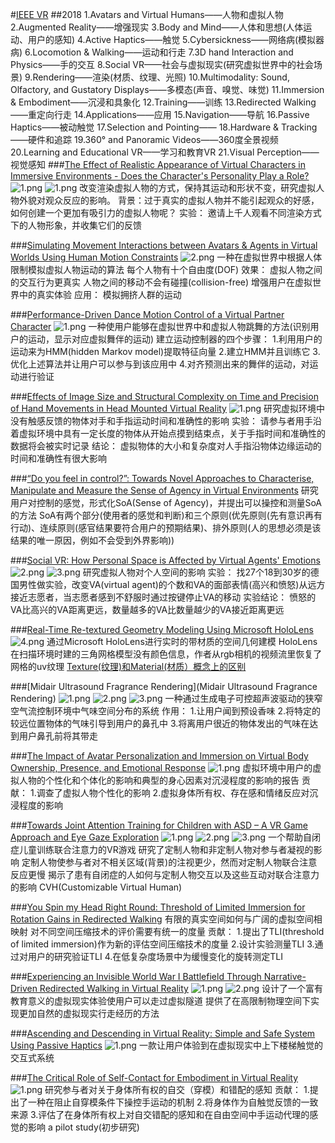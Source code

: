 #[IEEE VR](http://ieeevr.org/2018/program/papers.html?tdsourcetag=s_pcqq_aiomsg#papers1)
##2018
1.Avatars and Virtual Humans——人物和虚拟人物
2.Augmented Reality——增强现实
3.Body and Mind——人体和思想(人体运动、用户的感知)
4.Active Haptics——触觉
5.Cybersickness——网络病(模拟器病)
6.Locomotion & Walking——运动和行走
7.3D hand Interaction and Physics——手的交互
8.Social VR——社会与虚拟现实(研究虚拟世界中的社会场景)
9.Rendering——渲染(材质、纹理、光照)
10.Multimodality: Sound, Olfactory, and Gustatory Displays——多模态(声音、嗅觉、味觉)
11.Immersion & Embodiment——沉浸和具象化
12.Training——训练
13.Redirected Walking——重定向行走
14.Applications——应用
15.Navigation——导航
16.Passive Haptics——被动触觉
17.Selection and Pointing——
18.Hardware & Tracking——硬件和追踪
19.360° and Panoramic Videos——360度全景视频
20.Learning and Educational VR——学习和教育VR
21.Visual Perception——视觉感知
###[The Effect of Realistic Appearance of Virtual Characters in Immersive Environments - Does the Character's Personality Play a Role?](https://ieeexplore.ieee.org/abstract/document/8267290)
<img src="https://i.loli.net/2019/03/11/5c8602b6c3621.png" alt="1.png" title="1.png" />
<img src="https://i.loli.net/2019/03/14/5c89e9f2af820.png" alt="1.png" title="1.png" />
改变渲染虚拟人物的方式，保持其运动和形状不变，研究虚拟人物外貌对观众反应的影响。
背景：过于真实的虚拟人物并不能引起观众的好感，如何创建一个更加有吸引力的虚拟人物呢？
实验：
邀请上千人观看不同渲染方式下的人物形象，并收集它们的反馈

###[Simulating Movement Interactions between Avatars & Agents in Virtual Worlds Using Human Motion Constraints](https://ieeexplore.ieee.org/abstract/document/8446152)
<img src="https://i.loli.net/2019/03/11/5c860a2fecc40.png" alt="2.png" title="2.png" />
一种在虚拟世界中根据人体限制模拟虚拟人物运动的算法
每个人物有十个自由度(DOF)
效果：
虚拟人物之间的交互行为更真实
人物之间的移动不会有碰撞(collision-free)
增强用户在虚拟世界中的真实体验
应用：
模拟拥挤人群的运动

###[Performance-Driven Dance Motion Control of a Virtual Partner Character](https://ieeexplore.ieee.org/abstract/document/8446498)
<img src="https://i.loli.net/2019/03/11/5c861ccf7d6cd.png" alt="1.png" title="1.png" />
一种使用户能够在虚拟世界中和虚拟人物跳舞的方法(识别用户的运动，显示对应虚拟舞伴的运动)
建立运动控制器的四个步骤：
1.利用用户的运动来为HMM(hidden Markov model)提取特征向量
2.建立HMM并且训练它
3.优化上述算法并让用户可以参与到该应用中
4.对齐预测出来的舞伴的运动，对运动进行验证

###[Effects of Image Size and Structural Complexity on Time and Precision of Hand Movements in Head Mounted Virtual Reality](https://ieeexplore.ieee.org/abstract/document/8446217)
<img src="https://i.loli.net/2019/03/12/5c8715165f0b5.png" alt="1.png" title="1.png" />
研究虚拟环境中没有触感反馈的物体对手和手指运动时间和准确性的影响
实验：
请参与者用手沿着虚拟环境中具有一定长度的物体从开始点摸到结束点，关于手指时间和准确性的数据将会被实时记录
结论：
虚拟物体的大小和复杂度对人手指沿物体边缘运动的时间和准确性有很大影响

###[“Do you feel in control?”: Towards Novel Approaches to Characterise, Manipulate and Measure the Sense of Agency in Virtual Environments](https://ieeexplore.ieee.org/abstract/document/8260944/metrics#metrics)
研究用户对控制的感觉，形式化SoA(Sense of Agency)，并提出可以操控和测量SoA的方法
SoA有两个部分(使用者的感觉和判断)和三个原则(优先原则(先有意识再有行动)、连续原则(感官结果要符合用户的预期结果)、排外原则(人的思想必须是该结果的唯一原因，例如不会受到外界影响))

###[Social VR: How Personal Space is Affected by Virtual Agents' Emotions](https://ieeexplore.ieee.org/abstract/document/8446480)
<img src="https://i.loli.net/2019/03/12/5c87216ab5f58.png" alt="2.png" title="2.png" />
<img src="https://i.loli.net/2019/03/12/5c87216a92d29.png" alt="3.png" title="3.png" />
研究虚拟人物对个人空间的影响
实验：
找27个18到30岁的德国男性做实验，改变VA(virtual agent)的个数和VA的面部表情(高兴和愤怒)从远方接近志愿者，当志愿者感到不舒服时通过按键停止VA的移动
实验结论：
愤怒的VA比高兴的VA距离更远，数量越多的VA比数量越少的VA接近距离更远

###[Real-Time Re-textured Geometry Modeling Using Microsoft HoloLens](https://ieeexplore.ieee.org/abstract/document/8447549)
<img src="https://i.loli.net/2019/03/12/5c876eb3892a6.png" alt="4.png" title="4.png" />
通过Microsoft HoloLens进行实时的带材质的空间几何建模
HoloLens在扫描环境时建的三角网格模型没有颜色信息，作者从rgb相机的视频流里恢复了网格的uv纹理
[Texture(纹理)和Material(材质）概念上的区别](https://blog.csdn.net/flashmean/article/details/8146888)

###[Midair Ultrasound Fragrance Rendering](Midair Ultrasound Fragrance Rendering)
<img src="https://i.loli.net/2019/03/12/5c8773c63c308.png" alt="1.png" title="1.png" />
<img src="https://i.loli.net/2019/03/12/5c8773c621e65.png" alt="2.png" title="2.png" />
<img src="https://i.loli.net/2019/03/12/5c8773c605aa3.png" alt="3.png" title="3.png" />
一种通过生成电子可控超声波驱动的狭窄空气流控制环境中气味空间分布的系统
作用：
1.让用户闻到预设香味
2.将特定的较远位置物体的气味引导到用户的鼻孔中
3.将离用户很近的物体发出的气味在达到用户鼻孔前将其带走


###[The Impact of Avatar Personalization and Immersion on Virtual Body Ownership, Presence, and Emotional Response](https://ieeexplore.ieee.org/abstract/document/8263407)
<img src="https://i.loli.net/2019/03/12/5c877c7b1b0a0.png" alt="1.png" title="1.png" />
虚拟环境中用户的虚拟人物的个性化和个体化的影响和典型的身心因素对沉浸程度的影响的报告
贡献：
1.调查了虚拟人物个性化的影响
2.虚拟身体所有权、存在感和情绪反应对沉浸程度的影响

###[Towards Joint Attention Training for Children with ASD – A VR Game Approach and Eye Gaze Exploration](https://ieeexplore.ieee.org/abstract/document/8446242)
<img src="https://i.loli.net/2019/03/12/5c8781db7b68f.png" alt="1.png" title="1.png" />
<img src="https://i.loli.net/2019/03/12/5c8781db705f0.png" alt="2.png" title="2.png" />
<img src="https://i.loli.net/2019/03/12/5c8781db79010.png" alt="3.png" title="3.png" />
一个帮助自闭症儿童训练联合注意力的VR游戏
研究了定制人物和非定制人物对参与者凝视的影响
定制人物使参与者对不相关区域(背景)的注视更少，然而对定制人物联合注意反应更慢
揭示了患有自闭症的人如何与定制人物交互以及这些互动对联合注意力的影响
CVH(Customizable Virtual Human)

###[You Spin my Head Right Round: Threshold of Limited Immersion for Rotation Gains in Redirected Walking](https://ieeexplore.ieee.org/abstract/document/8260943)
有限的真实空间如何与广阔的虚拟空间相映射
对不同空间压缩技术的评价需要有统一的度量
贡献：
1.提出了TLI(threshold of limited immersion)作为新的评估空间压缩技术的度量
2.设计实验测量TLI
3.通过对用户的研究验证TLI
4.在低复杂度场景中为缓慢变化的旋转测定TLI

###[Experiencing an Invisible World War I Battlefield Through Narrative-Driven Redirected Walking in Virtual Reality](https://ieeexplore.ieee.org/abstract/document/8448288)
<img src="https://i.loli.net/2019/03/13/5c8860e3d0b13.png" alt="1.png" title="1.png" />
<img src="https://i.loli.net/2019/03/13/5c8860e3a123b.png" alt="2.png" title="2.png" />
设计了一个富有教育意义的虚拟现实体验使用户可以走过虚拟隧道
提供了在高限制物理空间下实现更加自然的虚拟现实行走经历的方法

###[Ascending and Descending in Virtual Reality: Simple and Safe System Using Passive Haptics](https://ieeexplore.ieee.org/abstract/document/8260962)
<img src="https://i.loli.net/2019/03/13/5c8869e410b73.png" alt="1.png" title="1.png" />
一款让用户体验到在虚拟现实中上下楼梯触觉的交互式系统

###[The Critical Role of Self-Contact for Embodiment in Virtual Reality](https://ieeexplore.ieee.org/abstract/document/8283639)
<img src="https://i.loli.net/2019/03/13/5c88726525481.png" alt="1.png" title="1.png" />
研究参与者对关于身体所有权的自交（穿模）和错配的感知
贡献：
1.提出了一种在阻止自穿模条件下操控手运动的机制
2.将身体作为自触觉反馈的一致来源
3.评估了在身体所有权上对自交错配的感知和在自由空间中手运动代理的感觉的影响
a pilot study(初步研究)